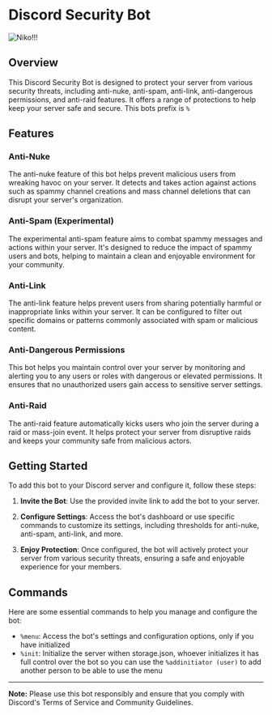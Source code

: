 

# Discord Security Bot


![Niko!!!](https://media.tenor.com/8QTiEfTe1RoAAAAi/niko-oneshot.gif)

## Overview

This Discord Security Bot is designed to protect your server from various security threats, including anti-nuke, anti-spam, anti-link, anti-dangerous permissions, and anti-raid features. It offers a range of protections to help keep your server safe and secure.
This bots prefix is `%`

## Features

### Anti-Nuke

The anti-nuke feature of this bot helps prevent malicious users from wreaking havoc on your server. It detects and takes action against actions such as spammy channel creations and mass channel deletions that can disrupt your server's organization.

### Anti-Spam (Experimental)

The experimental anti-spam feature aims to combat spammy messages and actions within your server. It's designed to reduce the impact of spammy users and bots, helping to maintain a clean and enjoyable environment for your community.

### Anti-Link

The anti-link feature helps prevent users from sharing potentially harmful or inappropriate links within your server. It can be configured to filter out specific domains or patterns commonly associated with spam or malicious content.

### Anti-Dangerous Permissions

This bot helps you maintain control over your server by monitoring and alerting you to any users or roles with dangerous or elevated permissions. It ensures that no unauthorized users gain access to sensitive server settings.

### Anti-Raid

The anti-raid feature automatically kicks users who join the server during a raid or mass-join event. It helps protect your server from disruptive raids and keeps your community safe from malicious actors.

## Getting Started

To add this bot to your Discord server and configure it, follow these steps:

1. **Invite the Bot**: Use the provided invite link to add the bot to your server.

2. **Configure Settings**: Access the bot's dashboard or use specific commands to customize its settings, including thresholds for anti-nuke, anti-spam, anti-link, and more.

3. **Enjoy Protection**: Once configured, the bot will actively protect your server from various security threats, ensuring a safe and enjoyable experience for your members.

## Commands

Here are some essential commands to help you manage and configure the bot:

- `%menu`: Access the bot's settings and configuration options, only if you have initialized
- `%init`: Initialize the server withen storage.json, whoever initializes it has full control over the bot so you can use the `%addinitiator (user)` to add another person to be able to use the menu

---

**Note:** Please use this bot responsibly and ensure that you comply with Discord's Terms of Service and Community Guidelines.
